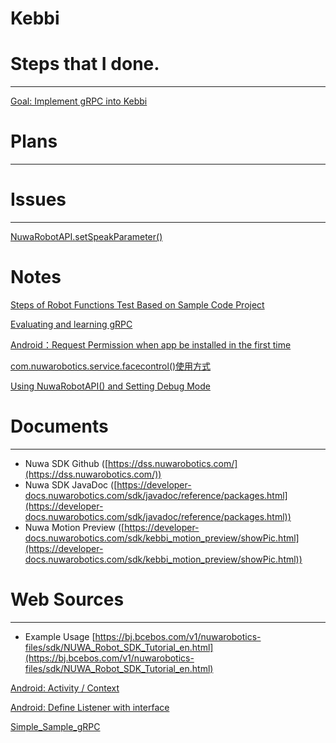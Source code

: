 # Kebbi

# Steps that I done.

---

[Goal: Implement gRPC into Kebbi](Kebbi%207385f485f32446ae8fb3bcae104ad2e3/Goal%20Implement%20gRPC%20into%20Kebbi%200bc0a09e6df54c07814c2f4b0a918bf0.csv)

# Plans

---

# Issues

---

[NuwaRobotAPI.setSpeakParameter()](Kebbi%207385f485f32446ae8fb3bcae104ad2e3/NuwaRobotAPI%20setSpeakParameter()%202b42ebcde281437aa76a446474d2aaea.md)

# Notes

[Steps of Robot Functions Test Based on Sample Code Project](Kebbi%207385f485f32446ae8fb3bcae104ad2e3/Steps%20of%20Robot%20Functions%20Test%20Based%20on%20Sample%20Code%2018adbb087c0645678e163c4e72b73b5f.md)

[Evaluating and learning gRPC](Kebbi%207385f485f32446ae8fb3bcae104ad2e3/Evaluating%20and%20learning%20gRPC%20dca9e59e43834a39bf9cefcf146635b3.md)

[Android：Request Permission when app be installed in the first time](Kebbi%207385f485f32446ae8fb3bcae104ad2e3/Android%EF%BC%9ARequest%20Permission%20when%20app%20be%20installed%20i%20dfbd3d9c3597467da0eac55d19ed3a79.md)

[com.nuwarobotics.service.facecontrol()使用方式](Kebbi%207385f485f32446ae8fb3bcae104ad2e3/com%20nuwarobotics%20service%20facecontrol()%E4%BD%BF%E7%94%A8%E6%96%B9%E5%BC%8F%20550ca637b60049dcb302ab87dc841851.md)

[Using NuwaRobotAPI() and Setting Debug Mode](Kebbi%207385f485f32446ae8fb3bcae104ad2e3/Using%20NuwaRobotAPI()%20and%20Setting%20Debug%20Mode%20d109ef43c44b41c6851dcd55b66dede8.md)

# Documents

---

- Nuwa SDK Github ([https://dss.nuwarobotics.com/](https://dss.nuwarobotics.com/))
- Nuwa SDK JavaDoc ([https://developer-docs.nuwarobotics.com/sdk/javadoc/reference/packages.html](https://developer-docs.nuwarobotics.com/sdk/javadoc/reference/packages.html))
- Nuwa Motion Preview ([https://developer-docs.nuwarobotics.com/sdk/kebbi_motion_preview/showPic.html](https://developer-docs.nuwarobotics.com/sdk/kebbi_motion_preview/showPic.html))

# Web Sources

---

- Example Usage [https://bj.bcebos.com/v1/nuwarobotics-files/sdk/NUWA_Robot_SDK_Tutorial_en.html](https://bj.bcebos.com/v1/nuwarobotics-files/sdk/NUWA_Robot_SDK_Tutorial_en.html)

[Android: Activity / Context](Kebbi%207385f485f32446ae8fb3bcae104ad2e3/Android%20Activity%20Context%20e3962e608efa47cd8d7a9a2587f35cba.md)

[Android: Define Listener with interface ](Kebbi%207385f485f32446ae8fb3bcae104ad2e3/Android%20Define%20Listener%20with%20interface%2062b84fd3d5c24eabbaf4e981ffc4234b.md)

[Simple_Sample_gRPC](Kebbi%207385f485f32446ae8fb3bcae104ad2e3/Simple_Sample_gRPC%206b4dd69a6257426f8415a3d7a9d6b6e6.md)